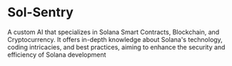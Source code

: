 # Sol-Sentry
A custom AI that specializes in Solana Smart Contracts, Blockchain, and Cryptocurrency. It offers in-depth knowledge about Solana's technology, coding intricacies, and best practices, aiming to enhance the security and efficiency of Solana development
